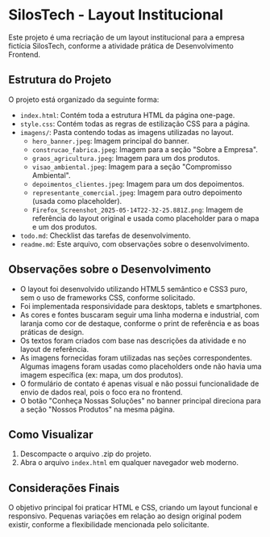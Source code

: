 # SilosTech - Layout Institucional

Este projeto é uma recriação de um layout institucional para a empresa fictícia SilosTech, conforme a atividade prática de Desenvolvimento Frontend.

## Estrutura do Projeto

O projeto está organizado da seguinte forma:

-   `index.html`: Contém toda a estrutura HTML da página one-page.
-   `style.css`: Contém todas as regras de estilização CSS para a página.
-   `imagens/`: Pasta contendo todas as imagens utilizadas no layout.
    -   `hero_banner.jpeg`: Imagem principal do banner.
    -   `construcao_fabrica.jpeg`: Imagem para a seção "Sobre a Empresa".
    -   `graos_agricultura.jpeg`: Imagem para um dos produtos.
    -   `visao_ambiental.jpeg`: Imagem para a seção "Compromisso Ambiental".
    -   `depoimentos_clientes.jpeg`: Imagem para um dos depoimentos.
    -   `representante_comercial.jpeg`: Imagem para outro depoimento (usada como placeholder).
    -   `Firefox_Screenshot_2025-05-14T22-32-25.881Z.png`: Imagem de referência do layout original e usada como placeholder para o mapa e um dos produtos.
-   `todo.md`: Checklist das tarefas de desenvolvimento.
-   `readme.md`: Este arquivo, com observações sobre o desenvolvimento.

## Observações sobre o Desenvolvimento

-   O layout foi desenvolvido utilizando HTML5 semântico e CSS3 puro, sem o uso de frameworks CSS, conforme solicitado.
-   Foi implementada responsividade para desktops, tablets e smartphones.
-   As cores e fontes buscaram seguir uma linha moderna e industrial, com laranja como cor de destaque, conforme o print de referência e as boas práticas de design.
-   Os textos foram criados com base nas descrições da atividade e no layout de referência.
-   As imagens fornecidas foram utilizadas nas seções correspondentes. Algumas imagens foram usadas como placeholders onde não havia uma imagem específica (ex: mapa, um dos produtos).
-   O formulário de contato é apenas visual e não possui funcionalidade de envio de dados real, pois o foco era no frontend.
-   O botão "Conheça Nossas Soluções" no banner principal direciona para a seção "Nossos Produtos" na mesma página.

## Como Visualizar

1.  Descompacte o arquivo .zip do projeto.
2.  Abra o arquivo `index.html` em qualquer navegador web moderno.

## Considerações Finais

O objetivo principal foi praticar HTML e CSS, criando um layout funcional e responsivo. Pequenas variações em relação ao design original podem existir, conforme a flexibilidade mencionada pelo solicitante.
